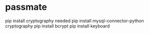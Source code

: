 # passmate

pip install cryptography needed
pip install mysql-connector-python cryptography
pip install bcrypt
pip install keyboard
